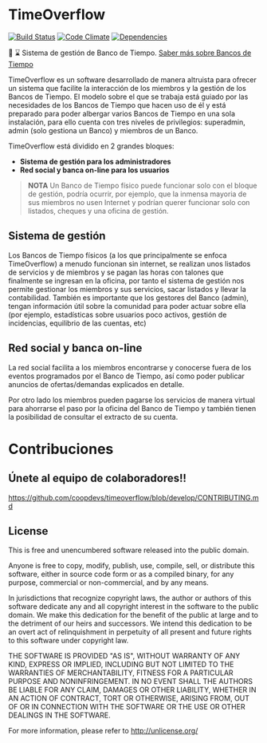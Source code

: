 # TimeOverflow

[![Build Status](https://travis-ci.org/coopdevs/timeoverflow.svg)](https://travis-ci.org/coopdevs/timeoverflow)
[![Code Climate](https://codeclimate.com/github/timeoverflow/timeoverflow/badges/gpa.svg)](https://codeclimate.com/github/timeoverflow/timeoverflow)
[![Dependencies](https://gemnasium.com/coopdevs/timeoverflow.svg)](https://gemnasium.com/coopdevs/timeoverflow)

:bank: :hourglass: Sistema de gestión de Banco de Tiempo. [Saber más sobre Bancos de Tiempo](http://www.bdtonline.org/)

TimeOverflow es un software desarrollado de manera altruista para ofrecer un sistema que facilite la interacción
de los miembros y la gestión de los Bancos de Tiempo. El modelo sobre el que se trabaja está guiado por las necesidades de los Bancos de Tiempo
que hacen uso de él y está preparado para poder albergar varios Bancos de Tiempo en una sola instalación, para ello cuenta
con tres niveles de privilegios: superadmin, admin (solo gestiona un Banco) y miembros de un Banco.

TimeOverflow está dividido en 2 grandes bloques:

* **Sistema de gestión para los administradores**
* **Red social y banca on-line para los usuarios**

> **NOTA** Un Banco de Tiempo físico puede funcionar solo con el bloque de gestión, podría ocurrir, por ejemplo, que la inmensa mayoria de sus miembros no usen Internet y podrían querer funcionar solo con listados, cheques y una oficina de gestión.

## Sistema de gestión

Los Bancos de Tiempo físicos (a los que principalmente se enfoca TimeOverflow) a menudo funcionan sin internet, se realizan
unos listados de servicios y de miembros y se pagan las horas con talones que finalmente se ingresan en la oficina, por tanto
el sistema de gestión nos permite gestionar los miembros y sus servicios, sacar listados y llevar la contabilidad. También
es importante que los gestores del Banco (admin), tengan información útil sobre la comunidad para poder actuar sobre ella
(por ejemplo, estadísticas sobre usuarios poco activos, gestión de incidencias, equilibrio de las cuentas, etc)

## Red social y banca on-line

La red social facilita a los miembros encontrarse y conocerse fuera de los eventos programados por el Banco de Tiempo,
así como poder publicar anuncios de ofertas/demandas explicados en detalle.

Por otro lado los miembros pueden pagarse los servicios de manera virtual para ahorrarse el paso por la oficina del Banco
de Tiempo y también tienen la posibilidad de consultar el extracto de su cuenta.

# Contribuciones

## Únete al equipo de colaboradores!!

https://github.com/coopdevs/timeoverflow/blob/develop/CONTRIBUTING.md

## License

This is free and unencumbered software released into the public domain.

Anyone is free to copy, modify, publish, use, compile, sell, or
distribute this software, either in source code form or as a compiled
binary, for any purpose, commercial or non-commercial, and by any
means.

In jurisdictions that recognize copyright laws, the author or authors
of this software dedicate any and all copyright interest in the
software to the public domain. We make this dedication for the benefit
of the public at large and to the detriment of our heirs and
successors. We intend this dedication to be an overt act of
relinquishment in perpetuity of all present and future rights to this
software under copyright law.

THE SOFTWARE IS PROVIDED "AS IS", WITHOUT WARRANTY OF ANY KIND,
EXPRESS OR IMPLIED, INCLUDING BUT NOT LIMITED TO THE WARRANTIES OF
MERCHANTABILITY, FITNESS FOR A PARTICULAR PURPOSE AND NONINFRINGEMENT.
IN NO EVENT SHALL THE AUTHORS BE LIABLE FOR ANY CLAIM, DAMAGES OR
OTHER LIABILITY, WHETHER IN AN ACTION OF CONTRACT, TORT OR OTHERWISE,
ARISING FROM, OUT OF OR IN CONNECTION WITH THE SOFTWARE OR THE USE OR
OTHER DEALINGS IN THE SOFTWARE.

For more information, please refer to <http://unlicense.org/>
